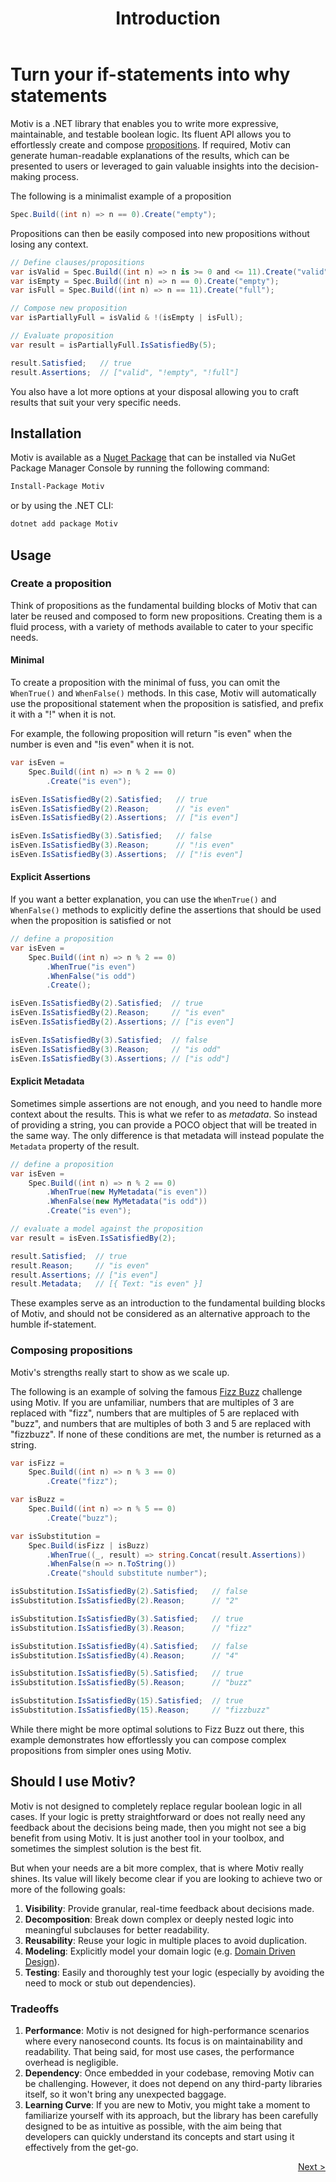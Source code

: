 ﻿---
title: Introduction
layout: home
---
# Turn your if-statements into why statements

Motiv is a .NET library that enables you to write more expressive, maintainable, and testable boolean logic.
Its fluent API allows you to effortlessly create and compose 
[propositions](https://en.wikipedia.org/wiki/Proposition).
If required, Motiv can generate human-readable explanations of the results, which can be presented to 
users or 
leveraged to gain valuable insights into the decision-making process.

The following is a minimalist example of a proposition
```csharp
Spec.Build((int n) => n == 0).Create("empty");
```

Propositions can then be easily composed into new propositions without losing any context.

```csharp
// Define clauses/propositions
var isValid = Spec.Build((int n) => n is >= 0 and <= 11).Create("valid");
var isEmpty = Spec.Build((int n) => n == 0).Create("empty");
var isFull = Spec.Build((int n) => n == 11).Create("full");

// Compose new proposition
var isPartiallyFull = isValid & !(isEmpty | isFull);

// Evaluate proposition
var result = isPartiallyFull.IsSatisfiedBy(5);

result.Satisfied;   // true
result.Assertions;  // ["valid", "!empty", "!full"]
```

You also have a lot more options at your disposal allowing you to craft results that suit your very specific needs.

## Installation

Motiv is available as a [Nuget Package](https://www.nuget.org/packages/Motiv/)
that can be installed via NuGet Package Manager Console by running the following command:

```bash
Install-Package Motiv
```
or by using the .NET CLI:
```bash
dotnet add package Motiv
```

## Usage

### Create a proposition

Think of propositions as the fundamental building blocks of Motiv that can later be reused and composed to form new 
propositions.
Creating them is a fluid process, with a variety of methods available to cater to your specific needs.

#### Minimal

To create a proposition with the minimal of fuss, you can omit the `WhenTrue()` and `WhenFalse()` methods.
In this case, Motiv will automatically use the propositional statement when the proposition is satisfied, and prefix 
it with a "!" when it is not. 

For example, the following proposition will return "is even" when the number is even and "!is even" when it is not.

```csharp
var isEven =
    Spec.Build((int n) => n % 2 == 0)
        .Create("is even");

isEven.IsSatisfiedBy(2).Satisfied;   // true
isEven.IsSatisfiedBy(2).Reason;      // "is even"
isEven.IsSatisfiedBy(2).Assertions;  // ["is even"]

isEven.IsSatisfiedBy(3).Satisfied;   // false
isEven.IsSatisfiedBy(3).Reason;      // "!is even"
isEven.IsSatisfiedBy(3).Assertions;  // ["!is even"]
```

#### Explicit Assertions

If you want a better explanation, you can use the `WhenTrue()` and `WhenFalse()` methods to explicitly define 
the assertions that should be used when the proposition is satisfied or not

```csharp
// define a proposition
var isEven =
    Spec.Build((int n) => n % 2 == 0)
        .WhenTrue("is even")
        .WhenFalse("is odd")
        .Create();

isEven.IsSatisfiedBy(2).Satisfied;  // true
isEven.IsSatisfiedBy(2).Reason;     // "is even"
isEven.IsSatisfiedBy(2).Assertions; // ["is even"]

isEven.IsSatisfiedBy(3).Satisfied;  // false
isEven.IsSatisfiedBy(3).Reason;     // "is odd"
isEven.IsSatisfiedBy(3).Assertions; // ["is odd"]
```

#### Explicit Metadata

Sometimes simple assertions are not enough, and you need to handle more context about the results.
This is what we refer to as _metadata_.
So instead of providing a string, you can provide a POCO object that will be treated in the same way.
The only difference is that metadata will instead populate the `Metadata` property of the result.

```csharp
// define a proposition
var isEven =
    Spec.Build((int n) => n % 2 == 0)
        .WhenTrue(new MyMetadata("is even"))
        .WhenFalse(new MyMetadata("is odd"))
        .Create("is even");

// evaluate a model against the proposition
var result = isEven.IsSatisfiedBy(2);

result.Satisfied;  // true
result.Reason;     // "is even"
result.Assertions; // ["is even"]
result.Metadata;   // [{ Text: "is even" }]
```

These examples serve as an introduction to the fundamental building blocks of Motiv, and should not be considered as 
an alternative approach to the humble if-statement.

### Composing propositions

Motiv's strengths really start to show as we scale up.

The following is an example of solving the famous [Fizz Buzz](https://en.wikipedia.org/wiki/Fizz_buzz) challenge 
using Motiv.
If you are unfamiliar, numbers that are multiples of 3 are replaced with "fizz", numbers that are multiples of 5
are replaced with "buzz", and numbers that are multiples of both 3 and 5 are replaced with "fizzbuzz".
If none of these conditions are met, the number is returned as a string.

```csharp
var isFizz = 
    Spec.Build((int n) => n % 3 == 0)
        .Create("fizz");

var isBuzz =
    Spec.Build((int n) => n % 5 == 0)
        .Create("buzz");

var isSubstitution = 
    Spec.Build(isFizz | isBuzz)
        .WhenTrue((_, result) => string.Concat(result.Assertions))
        .WhenFalse(n => n.ToString())
        .Create("should substitute number");

isSubstitution.IsSatisfiedBy(2).Satisfied;   // false
isSubstitution.IsSatisfiedBy(2).Reason;      // "2"

isSubstitution.IsSatisfiedBy(3).Satisfied;   // true
isSubstitution.IsSatisfiedBy(3).Reason;      // "fizz"

isSubstitution.IsSatisfiedBy(4).Satisfied;   // false
isSubstitution.IsSatisfiedBy(4).Reason;      // "4"

isSubstitution.IsSatisfiedBy(5).Satisfied;   // true
isSubstitution.IsSatisfiedBy(5).Reason;      // "buzz"

isSubstitution.IsSatisfiedBy(15).Satisfied;  // true
isSubstitution.IsSatisfiedBy(15).Reason;     // "fizzbuzz"
```

While there might be more optimal solutions to Fizz Buzz out there, this example demonstrates how effortlessly you 
can compose complex propositions from simpler ones using Motiv. 

## Should I use Motiv?

Motiv is not designed to completely replace regular boolean logic in all cases.
If your logic is pretty straightforward or does not really need any feedback about the decisions being made, then you 
might not see a big benefit from using Motiv.
It is just another tool in your toolbox, and sometimes the simplest solution is the best fit.

But when your needs are a bit more complex, that is where Motiv really shines.
Its value will likely become clear if you are looking to achieve two or more of the following goals: 

1. **Visibility**: Provide granular, real-time feedback about decisions made.
2. **Decomposition**: Break down complex or deeply nested logic into meaningful subclauses for better readability.
3. **Reusability**: Reuse your logic in multiple places to avoid duplication.
4. **Modeling**: Explicitly model your domain logic (e.g.
   [Domain Driven Design](https://en.wikipedia.org/wiki/Domain-driven_design)).
5. **Testing**: Easily and thoroughly test your logic (especially by avoiding the need to mock or stub out 
   dependencies).

### Tradeoffs

1. **Performance**: Motiv is not designed for high-performance scenarios where every nanosecond counts.
   Its focus is on maintainability and readability.
   That being said, for most use cases, the performance overhead is negligible. 
2. **Dependency**: Once embedded in your codebase, removing Motiv can be challenging.
   However, it does not depend on any third-party libraries itself, so it won't bring any unexpected baggage. 
3. **Learning Curve**: If you are new to Motiv, you might take a moment to familiarize yourself with its approach,
   but the library has been carefully designed to be as intuitive as possible, with the aim being that developers can 
   quickly understand its concepts and start using it effectively from the get-go.

<div style="display: flex; justify-content: right;">
    <a href="./Spec.html">Next &gt;</a>
</div>